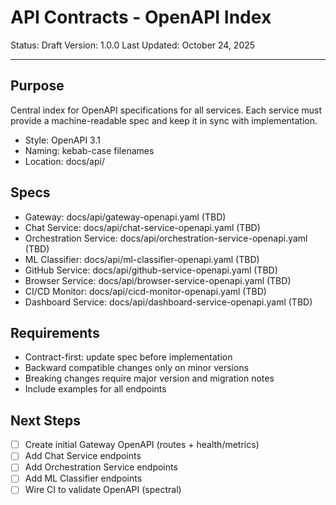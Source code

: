 # API Contracts - OpenAPI Index

Status: Draft
Version: 1.0.0
Last Updated: October 24, 2025

---

## Purpose

Central index for OpenAPI specifications for all services. Each service must provide a machine-readable spec and keep it in sync with implementation.

- Style: OpenAPI 3.1
- Naming: kebab-case filenames
- Location: docs/api/

## Specs

- Gateway: docs/api/gateway-openapi.yaml (TBD)
- Chat Service: docs/api/chat-service-openapi.yaml (TBD)
- Orchestration Service: docs/api/orchestration-service-openapi.yaml (TBD)
- ML Classifier: docs/api/ml-classifier-openapi.yaml (TBD)
- GitHub Service: docs/api/github-service-openapi.yaml (TBD)
- Browser Service: docs/api/browser-service-openapi.yaml (TBD)
- CI/CD Monitor: docs/api/cicd-monitor-openapi.yaml (TBD)
- Dashboard Service: docs/api/dashboard-service-openapi.yaml (TBD)

## Requirements

- Contract-first: update spec before implementation
- Backward compatible changes only on minor versions
- Breaking changes require major version and migration notes
- Include examples for all endpoints

## Next Steps

- [ ] Create initial Gateway OpenAPI (routes + health/metrics)
- [ ] Add Chat Service endpoints
- [ ] Add Orchestration Service endpoints
- [ ] Add ML Classifier endpoints
- [ ] Wire CI to validate OpenAPI (spectral)
